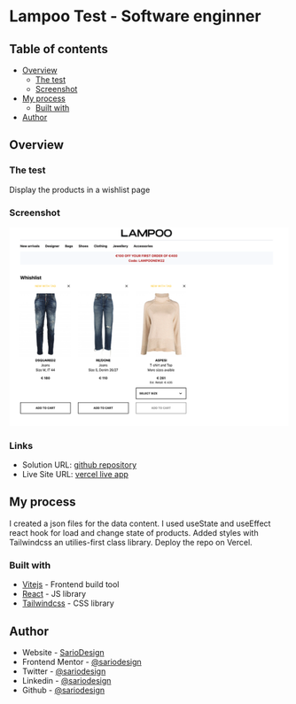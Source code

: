 # Lampoo Test - Software enginner

## Table of contents

- [Overview](#overview)
  - [The test](#the-test)
  - [Screenshot](#screenshot)
- [My process](#my-process)
  - [Built with](#built-with)
- [Author](#author)

## Overview

### The test

Display the products in a wishlist page

### Screenshot

![](./screenshot.png)

### Links

- Solution URL: [github repository](https://github.com/sariodesign/lampoo-test)
- Live Site URL: [vercel live app](https://easybank-74ua.vercel.app/)

## My process
I created a json files for the data content.
I used useState and useEffect react hook for load and change state of products.
Added styles with Tailwindcss an utilies-first class library.
Deploy the repo on Vercel.
### Built with

- [Vitejs](https://vitejs.dev/) - Frontend build tool
- [React](https://react.dev/) - JS library
- [Tailwindcss](https://tailwindcss.com/) - CSS library

## Author

- Website - [SarioDesign](https://www.sariodesign.it)
- Frontend Mentor - [@sariodesign](https://www.frontendmentor.io/profile/sariodesign)
- Twitter - [@sariodesign](https://www.twitter.com/sariodesign)
- Linkedin - [@sariodesign](https://www.linkedin.com/in/sariodesign/)
- Github - [@sariodesign](https://github.com/sariodesign)
